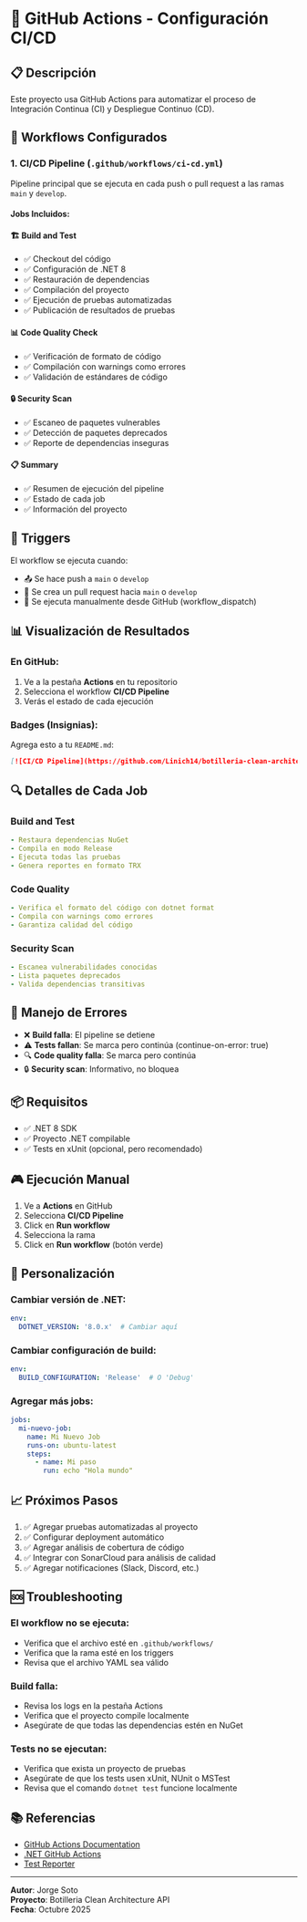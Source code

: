 # 🚀 GitHub Actions - Configuración CI/CD

## 📋 Descripción

Este proyecto usa GitHub Actions para automatizar el proceso de Integración Continua (CI) y Despliegue Continuo (CD).

## 🔧 Workflows Configurados

### **1. CI/CD Pipeline** (`.github/workflows/ci-cd.yml`)

Pipeline principal que se ejecuta en cada push o pull request a las ramas `main` y `develop`.

#### **Jobs Incluidos:**

#### 🏗️ **Build and Test**
- ✅ Checkout del código
- ✅ Configuración de .NET 8
- ✅ Restauración de dependencias
- ✅ Compilación del proyecto
- ✅ Ejecución de pruebas automatizadas
- ✅ Publicación de resultados de pruebas

#### 📊 **Code Quality Check**
- ✅ Verificación de formato de código
- ✅ Compilación con warnings como errores
- ✅ Validación de estándares de código

#### 🔒 **Security Scan**
- ✅ Escaneo de paquetes vulnerables
- ✅ Detección de paquetes deprecados
- ✅ Reporte de dependencias inseguras

#### 📋 **Summary**
- ✅ Resumen de ejecución del pipeline
- ✅ Estado de cada job
- ✅ Información del proyecto

## 🎯 Triggers

El workflow se ejecuta cuando:
- 📤 Se hace push a `main` o `develop`
- 🔀 Se crea un pull request hacia `main` o `develop`
- 🔘 Se ejecuta manualmente desde GitHub (workflow_dispatch)

## 📊 Visualización de Resultados

### **En GitHub:**
1. Ve a la pestaña **Actions** en tu repositorio
2. Selecciona el workflow **CI/CD Pipeline**
3. Verás el estado de cada ejecución

### **Badges (Insignias):**

Agrega esto a tu `README.md`:

```markdown
[![CI/CD Pipeline](https://github.com/Linich14/botilleria-clean-architecture-api/actions/workflows/ci-cd.yml/badge.svg)](https://github.com/Linich14/botilleria-clean-architecture-api/actions/workflows/ci-cd.yml)
```

## 🔍 Detalles de Cada Job

### **Build and Test**
```yaml
- Restaura dependencias NuGet
- Compila en modo Release
- Ejecuta todas las pruebas
- Genera reportes en formato TRX
```

### **Code Quality**
```yaml
- Verifica el formato del código con dotnet format
- Compila con warnings como errores
- Garantiza calidad del código
```

### **Security Scan**
```yaml
- Escanea vulnerabilidades conocidas
- Lista paquetes deprecados
- Valida dependencias transitivas
```

## 🚨 Manejo de Errores

- ❌ **Build falla**: El pipeline se detiene
- ⚠️ **Tests fallan**: Se marca pero continúa (continue-on-error: true)
- 🔍 **Code quality falla**: Se marca pero continúa
- 🔒 **Security scan**: Informativo, no bloquea

## 📦 Requisitos

- ✅ .NET 8 SDK
- ✅ Proyecto .NET compilable
- ✅ Tests en xUnit (opcional, pero recomendado)

## 🎮 Ejecución Manual

1. Ve a **Actions** en GitHub
2. Selecciona **CI/CD Pipeline**
3. Click en **Run workflow**
4. Selecciona la rama
5. Click en **Run workflow** (botón verde)

## 🔧 Personalización

### **Cambiar versión de .NET:**
```yaml
env:
  DOTNET_VERSION: '8.0.x'  # Cambiar aquí
```

### **Cambiar configuración de build:**
```yaml
env:
  BUILD_CONFIGURATION: 'Release'  # O 'Debug'
```

### **Agregar más jobs:**
```yaml
jobs:
  mi-nuevo-job:
    name: Mi Nuevo Job
    runs-on: ubuntu-latest
    steps:
      - name: Mi paso
        run: echo "Hola mundo"
```

## 📈 Próximos Pasos

1. ✅ Agregar pruebas automatizadas al proyecto
2. ✅ Configurar deployment automático
3. ✅ Agregar análisis de cobertura de código
4. ✅ Integrar con SonarCloud para análisis de calidad
5. ✅ Agregar notificaciones (Slack, Discord, etc.)

## 🆘 Troubleshooting

### **El workflow no se ejecuta:**
- Verifica que el archivo esté en `.github/workflows/`
- Verifica que la rama esté en los triggers
- Revisa que el archivo YAML sea válido

### **Build falla:**
- Revisa los logs en la pestaña Actions
- Verifica que el proyecto compile localmente
- Asegúrate de que todas las dependencias estén en NuGet

### **Tests no se ejecutan:**
- Verifica que exista un proyecto de pruebas
- Asegúrate de que los tests usen xUnit, NUnit o MSTest
- Revisa que el comando `dotnet test` funcione localmente

## 📚 Referencias

- [GitHub Actions Documentation](https://docs.github.com/en/actions)
- [.NET GitHub Actions](https://github.com/actions/setup-dotnet)
- [Test Reporter](https://github.com/dorny/test-reporter)

---

**Autor**: Jorge Soto  
**Proyecto**: Botilleria Clean Architecture API  
**Fecha**: Octubre 2025
